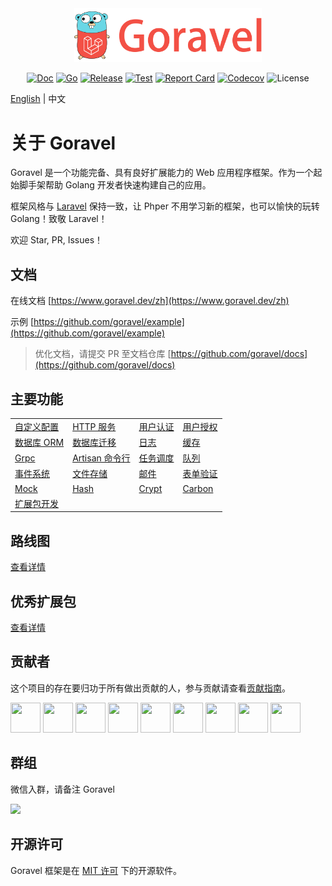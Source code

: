 <div align="center">

<img src="logo.png" width="300" alt="Logo">

</div>

<div align="center">

[![Doc](https://pkg.go.dev/badge/github.com/goravel/framework)](https://pkg.go.dev/github.com/goravel/framework)
[![Go](https://img.shields.io/github/go-mod/go-version/goravel/framework)](https://golang.org/)
[![Release](https://img.shields.io/github/release/goravel/framework.svg)](https://github.com/goravel/framework/releases)
[![Test](https://github.com/goravel/framework/actions/workflows/test.yml/badge.svg)](https://github.com/goravel/framework/actions)
[![Report Card](https://goreportcard.com/badge/github.com/goravel/framework)](https://goreportcard.com/report/github.com/goravel/framework)
[![Codecov](https://codecov.io/gh/goravel/framework/branch/master/graph/badge.svg)](https://codecov.io/gh/goravel/framework)
![License](https://img.shields.io/github/license/goravel/framework)

</div>

[English](./README.md) | 中文

# 关于 Goravel

Goravel 是一个功能完备、具有良好扩展能力的 Web 应用程序框架。作为一个起始脚手架帮助 Golang 开发者快速构建自己的应用。

框架风格与 [Laravel](https://github.com/laravel/laravel) 保持一致，让 Phper 不用学习新的框架，也可以愉快的玩转 Golang！致敬
Laravel！

欢迎 Star, PR, Issues！

## 文档

在线文档 [https://www.goravel.dev/zh](https://www.goravel.dev/zh)

示例 [https://github.com/goravel/example](https://github.com/goravel/example)

> 优化文档，请提交 PR 至文档仓库 [https://github.com/goravel/docs](https://github.com/goravel/docs)

## 主要功能

|             |                      |                      |                      |
| ----------  | --------------       | --------------       | --------------       |
| [自定义配置](https://www.goravel.dev/zh/getting-started/configuration.html)   | [HTTP 服务](https://www.goravel.dev/zh/the-basics/routing.html)  | [用户认证](https://www.goravel.dev/zh/security/authentication.html)  | [用户授权](https://www.goravel.dev/zh/security/authorization.html)  |
| [数据库 ORM](https://www.goravel.dev/zh/ORM/getting-started.html)   | [数据库迁移](https://www.goravel.dev/zh/ORM/migrations.html)  | [日志](https://www.goravel.dev/zh/the-basics/logging.html)  | [缓存](https://www.goravel.dev/zh/digging-deeper/cache.html)  |
| [Grpc](https://www.goravel.dev/zh/the-basics/grpc.html)   | [Artisan 命令行](https://www.goravel.dev/zh/digging-deeper/artisan-console.html)  | [任务调度](https://www.goravel.dev/zh/digging-deeper/task-scheduling.html)  | [队列](https://www.goravel.dev/zh/digging-deeper/queues.html)  |
| [事件系统](https://www.goravel.dev/zh/digging-deeper/event.html)   | [文件存储](https://www.goravel.dev/zh/digging-deeper/filesystem.html)  | [邮件](https://www.goravel.dev/zh/digging-deeper/mail.html)  | [表单验证](https://www.goravel.dev/zh/the-basics/validation.html)  |
| [Mock](https://www.goravel.dev/zh/digging-deeper/mock.html)   | [Hash](https://www.goravel.dev/zh/security/hashing.html)  | [Crypt](https://www.goravel.dev/zh/security/encryption.html)  | [Carbon](https://www.goravel.dev/zh/digging-deeper/helpers.html)  |
| [扩展包开发](https://www.goravel.dev/zh/digging-deeper/package-development.html)   |  |   |   |

## 路线图

[查看详情](https://github.com/goravel/goravel/issues?q=is%3Aissue+is%3Aopen)

## 优秀扩展包

[查看详情](https://goravel.dev/zh/prologue/packages.html)

## 贡献者

这个项目的存在要归功于所有做出贡献的人，参与贡献请查看[贡献指南](https://goravel.dev/zh/prologue/contributions.html)。

<a href="https://github.com/hwbrzzl" target="_blank"><img src="https://avatars.githubusercontent.com/u/24771476?v=4" width="48" height="48"></a>
<a href="https://github.com/DevHaoZi" target="_blank"><img src="https://avatars.githubusercontent.com/u/115467771?v=4" width="48" height="48"></a>
<a href="https://github.com/merouanekhalili" target="_blank"><img src="https://avatars.githubusercontent.com/u/1122628?v=4" width="48" height="48"></a>
<a href="https://github.com/hongyukeji" target="_blank"><img src="https://avatars.githubusercontent.com/u/23145983?v=4" width="48" height="48"></a>
<a href="https://github.com/sidshrivastav" target="_blank"><img src="https://avatars.githubusercontent.com/u/28773690?v=4" width="48" height="48"></a>
<a href="https://github.com/Juneezee" target="_blank"><img src="https://avatars.githubusercontent.com/u/20135478?v=4" width="48" height="48"></a>
<a href="https://github.com/dragoonchang" target="_blank"><img src="https://avatars.githubusercontent.com/u/1432336?v=4" width="48" height="48"></a>
<a href="https://github.com/dhanusaputra" target="_blank"><img src="https://avatars.githubusercontent.com/u/35093673?v=4" width="48" height="48"></a>
<a href="https://github.com/mauri870" target="_blank"><img src="https://avatars.githubusercontent.com/u/10168637?v=4" width="48" height="48"></a>

## 群组

微信入群，请备注 Goravel

<p align="left"><img src="https://www.goravel.dev/wechat.jpg" width="200"></p>

## 开源许可

Goravel 框架是在 [MIT 许可](https://opensource.org/licenses/MIT) 下的开源软件。
